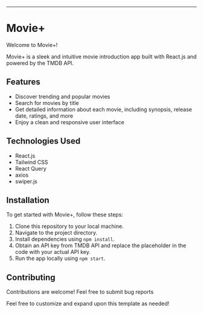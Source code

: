 
---

# Movie+

Welcome to Movie+!

Movie+ is a sleek and intuitive movie introduction app built with React.js and powered by the TMDB API.

## Features

- Discover trending and popular movies
- Search for movies by title
- Get detailed information about each movie, including synopsis, release date, ratings, and more
- Enjoy a clean and responsive user interface

## Technologies Used

- React.js
- Tailwind CSS
- React Query
- axios
- swiper.js

## Installation

To get started with Movie+, follow these steps:

1. Clone this repository to your local machine.
2. Navigate to the project directory.
3. Install dependencies using `npm install`.
4. Obtain an API key from TMDB API and replace the placeholder in the code with your actual API key.
5. Run the app locally using `npm start`.

## Contributing

Contributions are welcome! Feel free to submit bug reports

Feel free to customize and expand upon this template as needed!